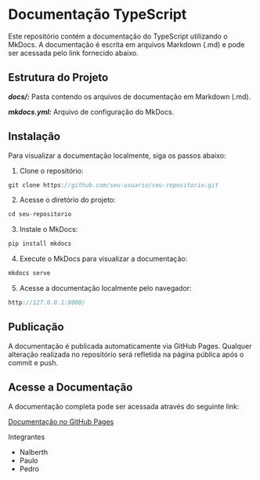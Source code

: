 # Documentação TypeScript
Este repositório contém a documentação do TypeScript utilizando o MkDocs. A documentação é escrita em arquivos Markdown (.md) e pode ser acessada pelo link fornecido abaixo.

## Estrutura do Projeto
***docs/:*** Pasta contendo os arquivos de documentação em Markdown (.md).

***mkdocs.yml:*** Arquivo de configuração do MkDocs.

## Instalação
Para visualizar a documentação localmente, siga os passos abaixo:

1. Clone o repositório:
```go
git clone https://github.com/seu-usuario/seu-repositorio.git
```
2. Acesse o diretório do projeto:
```go
cd seu-repositorio
```
3. Instale o MkDocs:
```go
pip install mkdocs
```
4. Execute o MkDocs para visualizar a documentação:
```go
mkdocs serve
```
5. Acesse a documentação localmente pelo navegador:
```go
http://127.0.0.1:8000/
```

## Publicação
A documentação é publicada automaticamente via GitHub Pages. Qualquer alteração realizada no repositório será refletida na página pública após o commit e push.

## Acesse a Documentação
A documentação completa pode ser acessada através do seguinte link:

[Documentação no GitHub Pages](https://github.com/Nalberth-Ps/documentacao-typescript "Documentação no GitHub Pages")

Integrantes
- Nalberth
- Paulo
- Pedro

